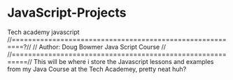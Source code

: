 # JavaScript-Projects
Tech academy javascript
//=========================================================?//
//        Author: Doug Bowmer Java Script Course            //
//==========================================================// 
This will be where i store the Javascript lessons and examples
from my Java Course at the Tech Academey, pretty neat huh? 
